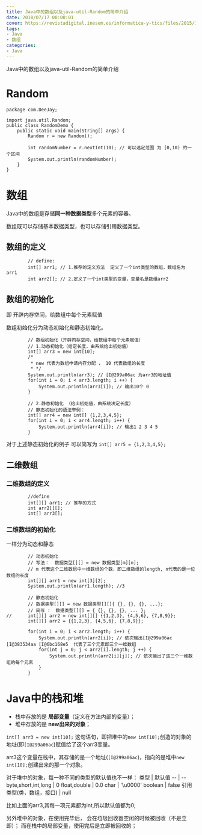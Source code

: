 ```yaml
---
title: Java中的数组以及java-util-Random的简单介绍
date: 2018/07/17 00:00:01
cover: https://revistadigital.inesem.es/informatica-y-tics/files/2015/10/inesem-java-1024x768.jpg
tags: 
- Java
- 数组
categories: 
- Java
---
```

Java中的数组以及java-util-Random的简单介绍
<!--more-->

# Random

```
package com.DeeJay;

import java.util.Random;
public class RandomDemo {
	public static void main(String[] args) {
		Random r = new Random();
		
		int randomNumber = r.nextInt(10); // 可以选定范围 为 [0,10) 的一个区间
		System.out.println(randomNumber);
	}
}

```

# 数组

Java中的数组是存储**同一种数据类型**多个元素的容器。

数组既可以存储基本数据类型，也可以存储引用数据类型。

## 数组的定义

```
		// define:
		int[] arr1; // 1.推荐的定义方法  定义了一个int类型的数组，数组名为arr1
		int arr2[]; // 2.定义了一个int类型的变量，变量名是数组arr2
```

## 数组的初始化
即 开辟内存空间，给数组中每个元素赋值

数组初始化分为动态初始化和静态初始化。

```
		// 数组初始化（开辟内存空间，给数组中每个元素赋值）
		// 1.动态初始化（给定长度，由系统给出初始值）
		int[] arr3 = new int[10];
		/*
		 * new 代表为数组申请内存分配 ， 10 代表数组的长度
		 * */
		System.out.println(arr3); // [I@299a06ac 为arr3的地址值
		for(int i = 0; i < arr3.length; i ++) {
			System.out.println(arr3[i]); // 输出10个 0
		}
		
		// 2.静态初始化 （给出初始值，由系统决定长度）
		// 静态初始化的语法举例：
		int[] arr4 = new int[] {1,2,3,4,5};
		for(int i = 0; i < arr4.length; i++) {
			System.out.println(arr4[i]); // 输出1 2 3 4 5
		}
```

对于上述静态初始化的例子  可以简写为  `int[] arr5 = {1,2,3,4,5};` 

##  二维数组

### 二维数组的定义
```
		//define
		int[][] arr1; // 推荐的方式
		int arr2[][];
		int[] arr3[];
```

### 二维数组的初始化

一样分为动态和静态
```
		// 动态初始化
		// 写法：  数据类型[][] = new 数据类型[m][n];
		// m 代表这个二维数组中一维数组的个数，即二维数组的length, n代表的是一位数组的长度
		int[][] arr1 = new int[3][2];
		System.out.println(arr1.length); //3
```
```
		// 静态初始化
		// 数据类型[][] = new 数据类型[][]{ {}, {}, {}, ...};
		// 简写 :  数据类型[][] = { {}, {}, {}, ... };
//		int[][] arr2 = new int[][] {{1,2,3}, {4,5,6}, {7,8,9}};
		int[][] arr2 = {{1,2,3}, {4,5,6}, {7,8,9}};

		for(int i = 0; i < arr2.length; i++) {
			System.out.println(arr2[i]); // 依次输出[I@299a06ac [I@383534aa [I@6bc168e5  代表了三个元素即三个一维数组
			for(int j = 0; j < arr2[i].length; j ++) {
				System.out.println(arr2[i][j]); // 依次输出了这三个一维数组的每个元素
			}
		}
```


# Java中的栈和堆


- 栈中存放的是 **局部变量**（定义在方法内部的变量）；
- 堆中存放的是 **new出来的对象**；

`int[] arr3 = new int[10];` 这句语句，即把堆中的`new int[10];`创造的对象的地址(即`[I@299a06ac`)赋值给了这个arr3变量。

arr3这个变量在栈中，其存储的是一个地址(`[I@299a06ac`)，指向的是堆中`new int[10];`创建出来的那一个对象。

对于堆中的对象，每一种不同的类型的默认值也不一样：
类型 | 默认值
-- | --
byte,short,int,long | 0
float,double | 0.0
char | '\u0000'
boolean | false
引用类型(类，数组，接口) | null

比如上面的arr3,其每一项元素都为int,所以默认值都为0;

另外堆中的对象，在使用完毕后， 会在垃圾回收器空闲的时候被回收（不是立即）；
而在栈中的局部变量，使用完后是立即被回收的；

